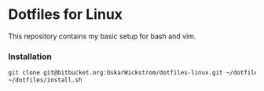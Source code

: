 # Dotfiles for Linux

This repository contains my basic setup for bash and vim.

### Installation

```bash
git clone git@bitbucket.org:OskarWickstrom/dotfiles-linux.git ~/dotfiles
~/dotfiles/install.sh
```
